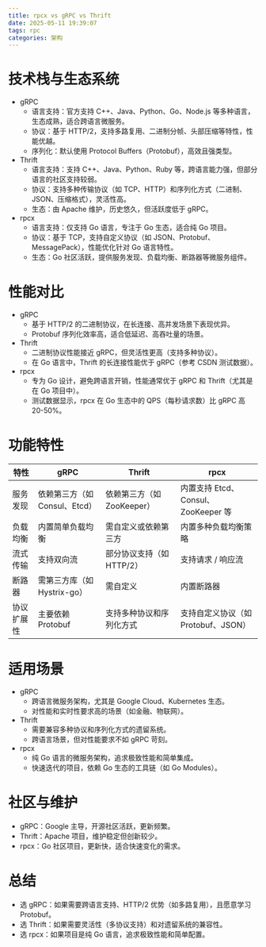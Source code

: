 ```yaml
---
title: rpcx vs gRPC vs Thrift
date: 2025-05-11 19:39:07
tags: rpc
categories: 架构
---
```

# 技术栈与生态系统
- gRPC
    - 语言支持：官方支持 C++、Java、Python、Go、Node.js 等多种语言，生态成熟，适合跨语言微服务。
    - 协议：基于 HTTP/2，支持多路复用、二进制分帧、头部压缩等特性，性能优越。
    - 序列化：默认使用 Protocol Buffers（Protobuf），高效且强类型。
- Thrift
    - 语言支持：支持 C++、Java、Python、Ruby 等，跨语言能力强，但部分语言的社区支持较弱。
    - 协议：支持多种传输协议（如 TCP、HTTP）和序列化方式（二进制、JSON、压缩格式），灵活性高。
    - 生态：由 Apache 维护，历史悠久，但活跃度低于 gRPC。
- rpcx
    - 语言支持：仅支持 Go 语言，专注于 Go 生态，适合纯 Go 项目。
    - 协议：基于 TCP，支持自定义协议（如 JSON、Protobuf、MessagePack），性能优化针对 Go 语言特性。
    - 生态：Go 社区活跃，提供服务发现、负载均衡、断路器等微服务组件。
# 性能对比
- gRPC
    - 基于 HTTP/2 的二进制协议，在长连接、高并发场景下表现优异。
    - Protobuf 序列化效率高，适合低延迟、高吞吐量的场景。
- Thrift
    - 二进制协议性能接近 gRPC，但灵活性更高（支持多种协议）。
    - 在 Go 语言中，Thrift 的长连接性能优于 gRPC（参考 CSDN 测试数据）。
- rpcx
    - 专为 Go 设计，避免跨语言开销，性能通常优于 gRPC 和 Thrift（尤其是在 Go 项目中）。
    - 测试数据显示，rpcx 在 Go 生态中的 QPS（每秒请求数）比 gRPC 高 20-50%。
# 功能特性
|特性|gRPC|Thrift|rpcx|
|---|---|---|---|
|服务发现|依赖第三方（如 Consul、Etcd）|依赖第三方（如 ZooKeeper）|内置支持 Etcd、Consul、ZooKeeper 等|
|负载均衡|内置简单负载均衡|需自定义或依赖第三方|内置多种负载均衡策略|
|流式传输|支持双向流|部分协议支持（如 HTTP/2）|支持请求 / 响应流|
|断路器|需第三方库（如 Hystrix-go）|需自定义|内置断路器|
|协议扩展性|主要依赖 Protobuf|支持多种协议和序列化方式|支持自定义协议（如 Protobuf、JSON）|
# 适用场景
- gRPC
    - 跨语言微服务架构，尤其是 Google Cloud、Kubernetes 生态。
    - 对性能和实时性要求高的场景（如金融、物联网）。
- Thrift
    - 需要兼容多种协议和序列化方式的遗留系统。
    - 跨语言场景，但对性能要求不如 gRPC 苛刻。
- rpcx
    - 纯 Go 语言的微服务架构，追求极致性能和简单集成。
    - 快速迭代的项目，依赖 Go 生态的工具链（如 Go Modules）。
# 社区与维护
- gRPC：Google 主导，开源社区活跃，更新频繁。
- Thrift：Apache 项目，维护稳定但创新较少。
- rpcx：Go 社区项目，更新快，适合快速变化的需求。
# 总结
- 选 gRPC：如果需要跨语言支持、HTTP/2 优势（如多路复用），且愿意学习 Protobuf。
- 选 Thrift：如果需要灵活性（多协议支持）和对遗留系统的兼容性。
- 选 rpcx：如果项目是纯 Go 语言，追求极致性能和简单配置。
